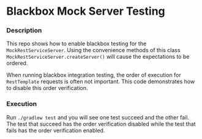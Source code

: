 # Blackbox Mock Server Testing

### Description
This repo shows how to enable blackbox testing for the `MockRestServiceServer`. Using the convenience methods of this 
class `MockRestServiceServer.createServer()` will cause the expectations to be ordered. 

When running blackbox integration testing, the order of execution for `RestTemplate` requests is often not important. 
This code demonstrates how to disable this order verification.

### Execution
Run `./gradlew test` and you will see one test succeed and the other fail. The test that succeed has the order verification
 disabled while the test that fails has the order verification enabled.